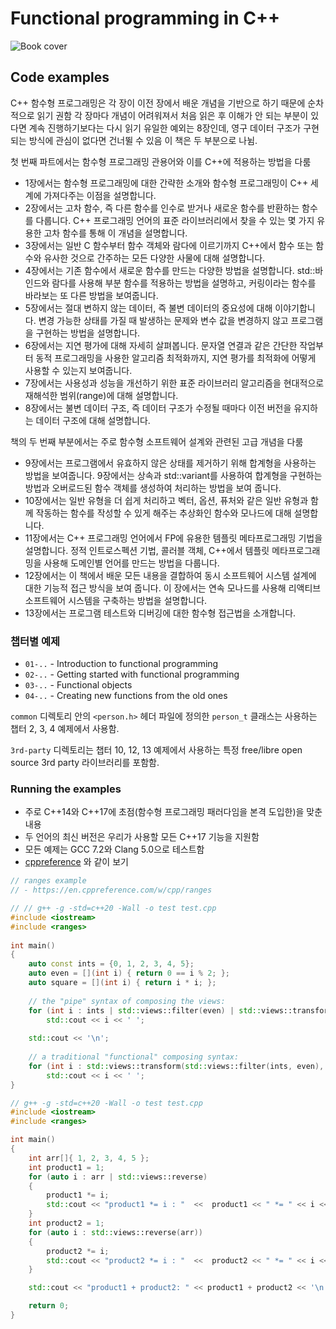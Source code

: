 # Functional programming in C++

![Book cover](https://gitlab.com/manning-fpcpp-book/code-examples/raw/master/.resources/fpcpp-cover.png)

## Code examples

C++ 함수형 프로그래밍은 각 장이 이전 장에서 배운 개념을 기반으로 하기 때문에 순차적으로 읽기 권함
각 장마다 개념이 어려워져서 처음 읽은 후 이해가 안 되는 부분이 있다면 계속 진행하기보다는 다시 읽기
유일한 예외는 8장인데, 영구 데이터 구조가 구현되는 방식에 관심이 없다면 건너뛸 수 있음
이 책은 두 부분으로 나뉨.

첫 번째 파트에서는 함수형 프로그래밍 관용어와 이를 C++에 적용하는 방법을 다룸

- 1장에서는 함수형 프로그래밍에 대한 간략한 소개와 함수형 프로그래밍이 C++ 세계에 가져다주는 이점을 설명합니다.
- 2장에서는 고차 함수, 즉 다른 함수를 인수로 받거나 새로운 함수를 반환하는 함수를 다룹니다. C++ 프로그래밍 언어의 표준 라이브러리에서 찾을 수 있는 몇 가지 유용한 고차 함수를 통해 이 개념을 설명합니다.
- 3장에서는 일반 C 함수부터 함수 객체와 람다에 이르기까지 C++에서 함수 또는 함수와 유사한 것으로 간주하는 모든 다양한 사물에 대해 설명합니다.
- 4장에서는 기존 함수에서 새로운 함수를 만드는 다양한 방법을 설명합니다. std::바인드와 람다를 사용해 부분 함수를 적용하는 방법을 설명하고, 커링이라는 함수를 바라보는 또 다른 방법을 보여줍니다.
- 5장에서는 절대 변하지 않는 데이터, 즉 불변 데이터의 중요성에 대해 이야기합니다. 변경 가능한 상태를 가질 때 발생하는 문제와 변수 값을 변경하지 않고 프로그램을 구현하는 방법을 설명합니다.
- 6장에서는 지연 평가에 대해 자세히 살펴봅니다. 문자열 연결과 같은 간단한 작업부터 동적 프로그래밍을 사용한 알고리즘 최적화까지, 지연 평가를 최적화에 어떻게 사용할 수 있는지 보여줍니다.
- 7장에서는 사용성과 성능을 개선하기 위한 표준 라이브러리 알고리즘을 현대적으로 재해석한 범위(range)에 대해 설명합니다.
- 8장에서는 불변 데이터 구조, 즉 데이터 구조가 수정될 때마다 이전 버전을 유지하는 데이터 구조에 대해 설명합니다.

책의 두 번째 부분에서는 주로 함수형 소프트웨어 설계와 관련된 고급 개념을 다룸

- 9장에서는 프로그램에서 유효하지 않은 상태를 제거하기 위해 합계형을 사용하는 방법을 보여줍니다. 9장에서는 상속과 std::variant를 사용하여 합계형을 구현하는 방법과 오버로드된 함수 객체를 생성하여 처리하는 방법을 보여 줍니다.
- 10장에서는 일반 유형을 더 쉽게 처리하고 벡터, 옵션, 퓨처와 같은 일반 유형과 함께 작동하는 함수를 작성할 수 있게 해주는 추상화인 함수와 모나드에 대해 설명합니다.
- 11장에서는 C++ 프로그래밍 언어에서 FP에 유용한 템플릿 메타프로그래밍 기법을 설명합니다. 정적 인트로스펙션 기법, 콜러블 객체, C++에서 템플릿 메타프로그래밍을 사용해 도메인별 언어를 만드는 방법을 다룹니다.
- 12장에서는 이 책에서 배운 모든 내용을 결합하여 동시 소프트웨어 시스템 설계에 대한 기능적 접근 방식을 보여 줍니다. 이 장에서는 연속 모나드를 사용해 리액티브 소프트웨어 시스템을 구축하는 방법을 설명합니다.
- 13장에서는 프로그램 테스트와 디버깅에 대한 함수형 접근법을 소개합니다.


### 챕터별 예제

- `01-..` - Introduction to functional programming
- `02-..` - Getting started with functional programming
- `03-..` - Functional objects
- `04-..` - Creating new functions from the old ones

`common` 디렉토리 안의 `<person.h>` 헤더 파일에 정의한 `person_t` 클래스는 사용하는 챕터 2, 3, 4 예제에서 사용함.

`3rd-party` 디렉토리는 챕터 10, 12, 13 예제에서 사용하는 특정 free/libre open source 3rd party 라이브러리를 포함함.

### Running the examples

- 주로 C++14와 C++17에 초점(함수형 프로그래밍 패러다임을 본격 도입한)을 맞춘 내용
- 두 언어의 최신 버전은 우리가 사용할 모든 C++17 기능을 지원함
- 모든 예제는 GCC 7.2와 Clang 5.0으로 테스트함
- [cppreference](https://en.cppreference.com/w/cpp ) 와 같이 보기

```C++
// ranges example
// - https://en.cppreference.com/w/cpp/ranges

// // g++ -g -std=c++20 -Wall -o test test.cpp
#include <iostream>
#include <ranges>
 
int main()
{
    auto const ints = {0, 1, 2, 3, 4, 5};
    auto even = [](int i) { return 0 == i % 2; };
    auto square = [](int i) { return i * i; };
 
    // the "pipe" syntax of composing the views:
    for (int i : ints | std::views::filter(even) | std::views::transform(square))
        std::cout << i << ' ';
 
    std::cout << '\n';
 
    // a traditional "functional" composing syntax:
    for (int i : std::views::transform(std::views::filter(ints, even), square))
        std::cout << i << ' ';
}
```

```C++
// g++ -g -std=c++20 -Wall -o test test.cpp
#include <iostream>
#include <ranges>

int main()
{
	int arr[]{ 1, 2, 3, 4, 5 };
	int product1 = 1;
	for (auto i : arr | std::views::reverse)
	{
		product1 *= i;
		std::cout << "product1 *= i : "  <<  product1 << " *= " << i << '\n';
	}
	int product2 = 1;
	for (auto i : std::views::reverse(arr))
	{
		product2 *= i;
		std::cout << "product2 *= i : "  <<  product2 << " *= " << i << '\n';
	}

	std::cout << "product1 + product2: " << product1 + product2 << '\n';

	return 0;
}
```